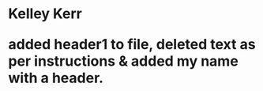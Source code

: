 <h1>Kelley Kerr



added header1 to file, deleted text as per instructions & added my name with a header.
